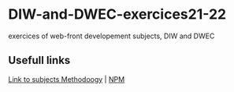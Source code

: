 # DIW-and-DWEC-exercices21-22
exercices of web-front developement subjects, DIW and DWEC
## Usefull links
[Link to subjects Methodoogy](https://docs.google.com/document/d/1ImIv0MihaxZJWmHPFyxGdp0GTb1QVYFfaTlQVcjVF_w/#) | [NPM](https://docs.google.com/document/d/1-7Qa6KlGEIDhacZn8W2PbbPwKOI-UO2VCN-c6i-v2os)
